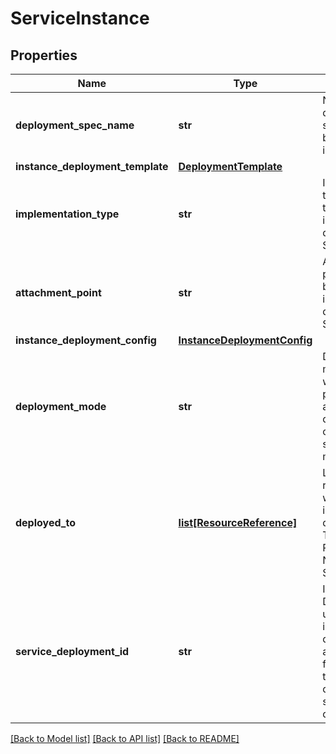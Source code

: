 # ServiceInstance

## Properties
Name | Type | Description | Notes
------------ | ------------- | ------------- | -------------
**deployment_spec_name** | **str** | Name of the deployment spec to be used by this service instance. | 
**instance_deployment_template** | [**DeploymentTemplate**](DeploymentTemplate.md) |  | 
**implementation_type** | **str** | Implementation to be used by this service instance for deploying the Service-VM. | 
**attachment_point** | **str** | Attachment point to be used by this service instance for deploying the Service-VM. | 
**instance_deployment_config** | [**InstanceDeploymentConfig**](InstanceDeploymentConfig.md) |  | [optional] 
**deployment_mode** | **str** | Deployment mode specifies where the partner appliance will be deployed in HA or non-HA i.e standalone mode. | [default to 'ACTIVE_STANDBY']
**deployed_to** | [**list[ResourceReference]**](ResourceReference.md) | List of resource references where service instance be deployed. Ex. Tier 0 Logical Router in case of N-S ServiceInsertion. | 
**service_deployment_id** | **str** | Id of the Service Deployment using which the instances were deployed. Its available only for instances that were deployed using service deployment API. | [optional] 

[[Back to Model list]](../README.md#documentation-for-models) [[Back to API list]](../README.md#documentation-for-api-endpoints) [[Back to README]](../README.md)

